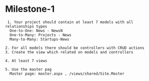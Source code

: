 
# Milestone-1
     1. Your project should contain at least 7 models with all relationships types  
      One-to-One: News - NewsN
      One-to-Many: Projects - News
      Many-to-Many: Startups-News

    2. For all models there should be controllers with CRUD actions 
    3. Create the view which related on models and controllers 

    4. At least 7 views 

    5. Use the master pag 
      Master page: master.aspx , /views/shared/Site.Master
